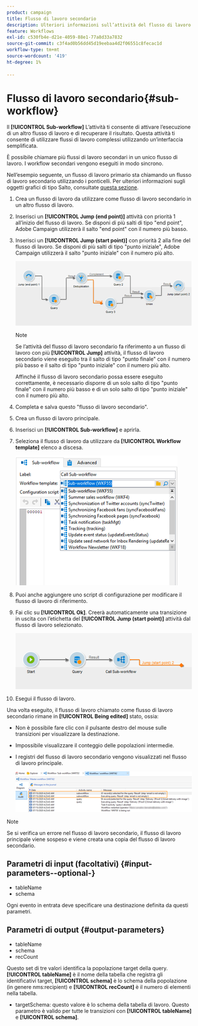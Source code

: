 ```yaml
---
product: campaign
title: Flusso di lavoro secondario
description: Ulteriori informazioni sull’attività del flusso di lavoro secondario
feature: Workflows
exl-id: c530fb4e-d21e-4059-88e1-77a8d33a7832
source-git-commit: c3f4ad0b56dd45d19eebaa4d2f06551c8fecac1d
workflow-type: tm+mt
source-wordcount: '419'
ht-degree: 1%

---
```


# Flusso di lavoro secondario{#sub-workflow}



Il **[!UICONTROL Sub-workflow]** L’attività ti consente di attivare l’esecuzione di un altro flusso di lavoro e di recuperare il risultato. Questa attività ti consente di utilizzare flussi di lavoro complessi utilizzando un’interfaccia semplificata.

È possibile chiamare più flussi di lavoro secondari in un unico flusso di lavoro. I workflow secondari vengono eseguiti in modo sincrono.

Nell’esempio seguente, un flusso di lavoro primario sta chiamando un flusso di lavoro secondario utilizzando i ponticelli. Per ulteriori informazioni sugli oggetti grafici di tipo Salto, consultate [questa sezione](jump-start-point-and-end-point.md).

1. Crea un flusso di lavoro da utilizzare come flusso di lavoro secondario in un altro flusso di lavoro.
1. Inserisci un **[!UICONTROL Jump (end point)]** attività con priorità 1 all’inizio del flusso di lavoro. Se disponi di più salti di tipo &quot;end point&quot;, Adobe Campaign utilizzerà il salto &quot;end point&quot; con il numero più basso.
1. Inserisci un **[!UICONTROL Jump (start point)]** con priorità 2 alla fine del flusso di lavoro. Se disponi di più salti di tipo &quot;punto iniziale&quot;, Adobe Campaign utilizzerà il salto &quot;punto iniziale&quot; con il numero più alto.

   ![](assets/subworkflow_jumps.png)

   >[!NOTE]
   >
   >Se l’attività del flusso di lavoro secondario fa riferimento a un flusso di lavoro con più **[!UICONTROL Jump]** attività, il flusso di lavoro secondario viene eseguito tra il salto di tipo &quot;punto finale&quot; con il numero più basso e il salto di tipo &quot;punto iniziale&quot; con il numero più alto.
   >
   >Affinché il flusso di lavoro secondario possa essere eseguito correttamente, è necessario disporre di un solo salto di tipo &quot;punto finale&quot; con il numero più basso e di un solo salto di tipo &quot;punto iniziale&quot; con il numero più alto.

1. Completa e salva questo &quot;flusso di lavoro secondario&quot;.
1. Crea un flusso di lavoro principale.
1. Inserisci un **[!UICONTROL Sub-workflow]** e aprirla.
1. Seleziona il flusso di lavoro da utilizzare da **[!UICONTROL Workflow template]** elenco a discesa.

   ![](assets/subworkflow_selection.png)

1. Puoi anche aggiungere uno script di configurazione per modificare il flusso di lavoro di riferimento.
1. Fai clic su **[!UICONTROL Ok]**. Creerà automaticamente una transizione in uscita con l’etichetta del **[!UICONTROL Jump (start point)]** attività dal flusso di lavoro selezionato.

   ![](assets/subworkflow_outbound.png)

1. Esegui il flusso di lavoro.

Una volta eseguito, il flusso di lavoro chiamato come flusso di lavoro secondario rimane in **[!UICONTROL Being edited]** stato, ossia:

* Non è possibile fare clic con il pulsante destro del mouse sulle transizioni per visualizzare la destinazione.
* Impossibile visualizzare il conteggio delle popolazioni intermedie.
* I registri del flusso di lavoro secondario vengono visualizzati nel flusso di lavoro principale.

  ![](assets/subworkflow_logs.png)

>[!NOTE]
>
>Se si verifica un errore nel flusso di lavoro secondario, il flusso di lavoro principale viene sospeso e viene creata una copia del flusso di lavoro secondario.

## Parametri di input (facoltativi) {#input-parameters--optional-}

* tableName
* schema

Ogni evento in entrata deve specificare una destinazione definita da questi parametri.

## Parametri di output {#output-parameters}

* tableName
* schema
* recCount

Questo set di tre valori identifica la popolazione target della query. **[!UICONTROL tableName]** è il nome della tabella che registra gli identificativi target, **[!UICONTROL schema]** è lo schema della popolazione (in genere nms:recipient) e **[!UICONTROL recCount]** è il numero di elementi nella tabella.

* targetSchema: questo valore è lo schema della tabella di lavoro. Questo parametro è valido per tutte le transizioni con **[!UICONTROL tableName]** e **[!UICONTROL schema]**.
